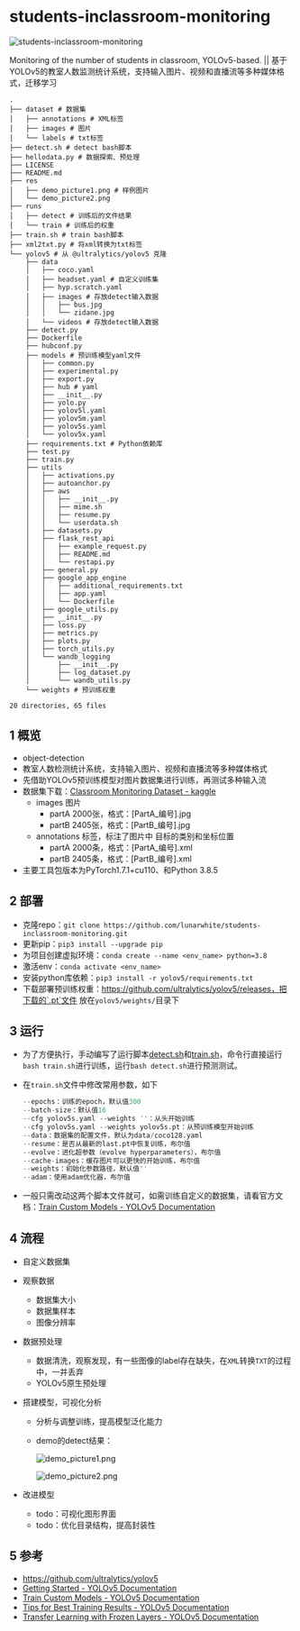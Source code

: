 # students-inclassroom-monitoring

![students-inclassroom-monitoring](https://socialify.git.ci/lunarwhite/students-inclassroom-monitoring/image?description=1&descriptionEditable=Monitoring%20of%20the%20number%20of%20students%20in%20classroom%2C%20YOLOv5-based.&font=Raleway&forks=1&issues=1&logo=https%3A%2F%2Fupload.wikimedia.org%2Fwikipedia%2Fcommons%2Fthumb%2Fc%2Fc6%2FPyTorch_logo_black.svg%2F220px-PyTorch_logo_black.svg.png&owner=1&pulls=1&stargazers=1&theme=Light)

Monitoring of the number of students in classroom, YOLOv5-based. || 基于YOLOv5的教室人数监测统计系统，支持输入图片、视频和直播流等多种媒体格式，迁移学习

```
.
├── dataset # 数据集
│   ├── annotations # XML标签
│   ├── images # 图片
│   └── labels # txt标签
├── detect.sh # detect bash脚本
├── hellodata.py # 数据探索、预处理
├── LICENSE
├── README.md
├── res
│   ├── demo_picture1.png # 样例图片
│   └── demo_picture2.png
├── runs
│   ├── detect # 训练后的文件结果
│   └── train # 训练后的权重
├── train.sh # train bash脚本
├── xml2txt.py # 将xml转换为txt标签
└── yolov5 # 从 @ultralytics/yolov5 克隆
    ├── data
    │   ├── coco.yaml
    │   ├── headset.yaml # 自定义训练集
    │   ├── hyp.scratch.yaml
    │   ├── images # 存放detect输入数据
    │   │   ├── bus.jpg
    │   │   └── zidane.jpg
    │   └── videos # 存放detect输入数据
    ├── detect.py
    ├── Dockerfile
    ├── hubconf.py
    ├── models # 预训练模型yaml文件
    │   ├── common.py
    │   ├── experimental.py
    │   ├── export.py
    │   ├── hub # yaml
    │   ├── __init__.py
    │   ├── yolo.py
    │   ├── yolov5l.yaml
    │   ├── yolov5m.yaml
    │   ├── yolov5s.yaml
    │   └── yolov5x.yaml
    ├── requirements.txt # Python依赖库
    ├── test.py
    ├── train.py
    ├── utils
    │   ├── activations.py
    │   ├── autoanchor.py
    │   ├── aws
    │   │   ├── __init__.py
    │   │   ├── mime.sh
    │   │   ├── resume.py
    │   │   └── userdata.sh
    │   ├── datasets.py
    │   ├── flask_rest_api
    │   │   ├── example_request.py
    │   │   ├── README.md
    │   │   └── restapi.py
    │   ├── general.py
    │   ├── google_app_engine
    │   │   ├── additional_requirements.txt
    │   │   ├── app.yaml
    │   │   └── Dockerfile
    │   ├── google_utils.py
    │   ├── __init__.py
    │   ├── loss.py
    │   ├── metrics.py
    │   ├── plots.py
    │   ├── torch_utils.py
    │   └── wandb_logging
    │       ├── __init__.py
    │       ├── log_dataset.py
    │       └── wandb_utils.py
    └── weights # 预训练权重

20 directories, 65 files
```

## 1 概览

- object-detection
- 教室人数检测统计系统，支持输入图片、视频和直播流等多种媒体格式
- 先借助YOLOv5预训练模型对图片数据集进行训练，再测试多种输入流
- 数据集下载：[Classroom Monitoring Dataset - kaggle](https://www.kaggle.com/lunarwhite/classroom-monitoring-dataset)
  - images 图片
    - partA 2000张，格式：[PartA_编号].jpg
    - partB 2405张，格式：[PartB_编号].jpg
  - annotations 标签，标注了图片中 目标的类别和坐标位置
    - partA 2000条，格式：[PartA_编号].xml
    - partB 2405条，格式：[PartB_编号].xml
- 主要工具包版本为PyTorch1.7.1+cu110、和Python 3.8.5

## 2 部署

- 克隆repo：`git clone https://github.com/lunarwhite/students-inclassroom-monitoring.git`
- 更新pip：`pip3 install --upgrade pip`
- 为项目创建虚拟环境：`conda create --name <env_name> python=3.8`
- 激活env：`conda activate <env_name>`
- 安装python库依赖：`pip3 install -r yolov5/requirements.txt`
- 下载部署预训练权重：https://github.com/ultralytics/yolov5/releases，把下载的`.pt`文件 放在`yolov5/weights/`目录下

## 3 运行

- 为了方便执行，手动编写了运行脚本[detect.sh](https://github.com/lunarwhite/students-inclassroom-monitoring/blob/main/detect.sh)和[train.sh](https://github.com/lunarwhite/students-inclassroom-monitoring/blob/main/train.sh)，命令行直接运行`bash train.sh`进行训练，运行`bash detect.sh`进行预测测试。

- 在`train.sh`文件中修改常用参数，如下
  ```python
  --epochs：训练的epoch，默认值300
  --batch-size：默认值16
  --cfg yolov5s.yaml --weights ''：从头开始训练
  --cfg yolov5s.yaml --weights yolov5s.pt：从预训练模型开始训练
  --data：数据集的配置文件，默认为data/coco128.yaml
  --resume：是否从最新的last.pt中恢复训练，布尔值
  --evolve：进化超参数（evolve hyperparameters），布尔值
  --cache-images：缓存图片可以更快的开始训练，布尔值
  --weights：初始化参数路径，默认值''
  --adam：使用adam优化器，布尔值
  ```

- 一般只需改动这两个脚本文件就可，如需训练自定义的数据集，请看官方文档：[Train Custom Models - YOLOv5 Documentation](https://docs.ultralytics.com/tutorials/articles/train-custom-models/)

## 4 流程

- 自定义数据集

- 观察数据
  
  - 数据集大小
  - 数据集样本
  - 图像分辨率
  
- 数据预处理
  
  - 数据清洗，观察发现，有一些图像的label存在缺失，在`XML`转换`TXT`的过程中，一并丢弃
  - YOLOv5原生预处理
  
- 搭建模型，可视化分析

  - 分析与调整训练，提高模型泛化能力

  - demo的detect结果：

    ![demo_picture1.png](https://github.com/lunarwhite/students-inclassroom-monitoring/blob/main/res/demo_picture1.png)

    ![demo_picture2.png](https://github.com/lunarwhite/students-inclassroom-monitoring/blob/main/res/demo_picture2.png)

- 改进模型
  - todo：可视化图形界面
  - todo：优化目录结构，提高封装性

## 5 参考

- https://github.com/ultralytics/yolov5
- [Getting Started - YOLOv5 Documentation](https://docs.ultralytics.com/quick-start/)
- [Train Custom Models - YOLOv5 Documentation](https://docs.ultralytics.com/tutorials/articles/train-custom-models/)
- [Tips for Best Training Results - YOLOv5 Documentation]( https://github.com/ultralytics/yolov5/wiki/Tips-for-Best-Training-Results)
- [Transfer Learning with Frozen Layers - YOLOv5 Documentation](https://github.com/ultralytics/yolov5/issues/1314)
